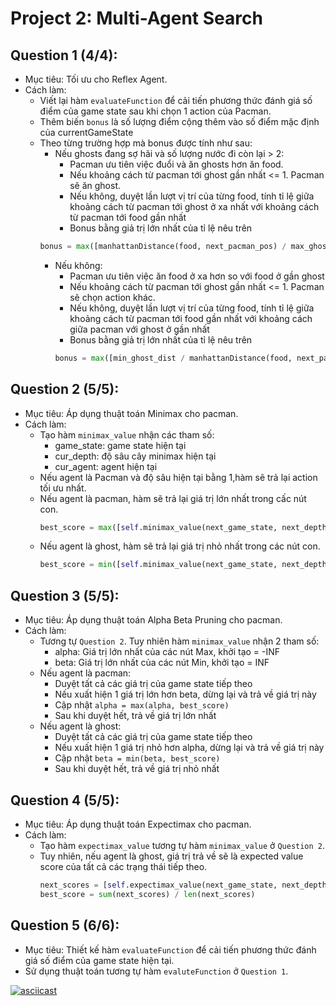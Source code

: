 Project 2: Multi-Agent Search
=============================

## Question 1 (4/4):
+ Mục tiêu: Tối ưu cho Reflex Agent.
+ Cách làm:
  + Viết lại hàm `evaluateFunction` để cải tiến phương thức đánh giá số điểm của game state sau khi chọn 1 action của Pacman.
  + Thêm biến `bonus` là số lượng điểm cộng thêm vào số điểm mặc định của currentGameState
  + Theo từng trường hợp mà bonus được tính như sau:
    + Nếu ghosts đang sợ hãi và số lượng nước đi còn lại > 2:
      + Pacman ưu tiên việc đuổi và ăn ghosts hơn ăn food.
      + Nếu khoảng cách từ pacman tới ghost gần nhất <= 1. Pacman sẽ ăn ghost.
      + Nếu không, duyệt lần lượt vị trí của từng food, tính tỉ lệ giữa khoảng cách từ pacman tới ghost ở xa nhất với khoảng cách từ pacman tới food gần nhất
      + Bonus bằng giả trị lớn nhất của tỉ lệ nêu trên
    ```python
    bonus = max([manhattanDistance(food, next_pacman_pos) / max_ghost_dist for food in next_food_list])
    ```
    + Nếu không:
      + Pacman ưu tiên việc ăn food ở xa hơn so với food ở gần ghost
      + Nếu khoảng cách từ pacman tới ghost gần nhất <= 1. Pacman sẽ chọn action khác.
      + Nếu không, duyệt lần lượt vị trí của từng food, tính tỉ lệ giữa khoảng cách từ pacman tới food gần nhất với khoảng cách giữa pacman với ghost ở gần nhất
      + Bonus bằng giả trị lớn nhất của tỉ lệ nêu trên
      ```python
      bonus = max([min_ghost_dist / manhattanDistance(food, next_pacman_pos) for food in next_food_list])
      ``` 

## Question 2 (5/5):
+ Mục tiêu: Áp dụng thuật toán Minimax cho pacman.
+ Cách làm:
  + Tạo hàm `minimax_value` nhận các tham số:
    + game_state: game state hiện tại
    + cur_depth: độ sâu cây minimax hiện tại
    + cur_agent: agent hiện tại
  + Nếu agent là Pacman và độ sâu hiện tại bằng 1,hàm sẽ trả lại action tối ưu nhất.
  + Nếu agent là pacman, hàm sẽ trả lại giá trị lớn nhất trong cấc nút con.
    ```python
    best_score = max([self.minimax_value(next_game_state, next_depth, next_agent) for next_game_state in successor_game_state])
    ```
  + Nếu agent là ghost, hàm sẽ trả lại giá trị nhỏ nhất trong các nút con.
    ```python
    best_score = min([self.minimax_value(next_game_state, next_depth, next_agent) for next_game_state in successor_game_state])
    ```

## Question 3 (5/5):
+ Mục tiêu: Áp dụng thuật toán Alpha Beta Pruning cho pacman.
+ Cách làm:
  + Tương tự `Question 2`. Tuy nhiên hàm `minimax_value` nhận 2 tham số:
    + alpha: Giá trị lớn nhất của các nút Max, khởi tạo = -INF
    + beta: Giá trị lớn nhất của các nút Min, khởi tạo = INF
  + Nếu agent là pacman:
    + Duyệt tất cả các giá trị của game state tiếp theo
    + Nếu xuất hiện 1 giá trị lớn hơn beta, dừng lại và trả về giá trị này
    + Cập nhật `alpha = max(alpha, best_score)`
    + Sau khi duyệt hết, trả về giá trị lớn nhất
  + Nếu agent là ghost:
    + Duyệt tất cả các giá trị của game state tiếp theo
    + Nếu xuất hiện 1 giá trị nhỏ hơn alpha, dừng lại và trả về giá trị này
    + Cập nhật `beta = min(beta, best_score)`
    + Sau khi duyệt hết, trả về giá trị nhỏ nhất

## Question 4 (5/5):
+ Mục tiêu: Áp dụng thuật toán Expectimax cho pacman.
+ Cách làm:
  + Tạo hàm `expectimax_value` tương tự hàm `minimax_value` ở `Question 2`.
  + Tuy nhiên, nếu agent là ghost, giá trị trả về sẽ là expected value score của tất cả các trạng thái tiếp theo.
    ```python
    next_scores = [self.expectimax_value(next_game_state, next_depth, next_agent) for next_game_state in successor_game_state]
    best_score = sum(next_scores) / len(next_scores)
    ```

## Question 5 (6/6):
+ Mục tiêu: Thiết kế hàm `evaluateFunction` để cải tiến phương thức đánh giá số điểm của game state hiện tại.
+ Sử dụng thuật toán tương tự hàm `evaluteFunction` ở `Question 1`.

[![asciicast](https://asciinema.org/a/S1wfyd5z6hF8r3To1T8bxUFJp.svg)](https://asciinema.org/a/S1wfyd5z6hF8r3To1T8bxUFJp?speed=0.6)